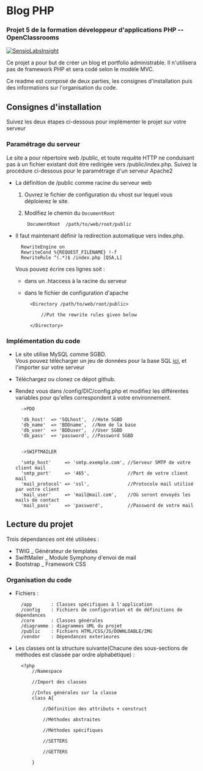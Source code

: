 # Blog PHP 
### Projet 5 de la formation développeur d'applications PHP -- OpenClassrooms
[![SensioLabsInsight](https://insight.sensiolabs.com/projects/2ac9dc1a-d6ee-413e-a568-66dc8d80a212/small.png)](https://insight.sensiolabs.com/projects/2ac9dc1a-d6ee-413e-a568-66dc8d80a212)

Ce projet a pour but de créer un blog et portfolio administrable. 
Il n'utilisera pas de framework PHP et sera codé selon le modèle MVC.  


Ce readme est composé de deux parties, les consignes d'installation puis des informations 
sur l'organisation du code.

## Consignes d'installation
Suivez les deux étapes ci-dessous pour implémenter le projet sur votre serveur

### Paramétrage du serveur
Le site a pour répertoire web /public, et toute requête HTTP ne conduisant pas à un fichier 
existant doit être redirigée vers /public/index.php. Suivez la procédure ci-dessous pour 
le paramétrage d'un serveur Apache2   
- La définition de /public comme racine du serveur web  

    1. Ouvrez le fichier de configuration du vhost sur lequel vous déploierez le site. 
    
    2. Modifiez le chemin du `DocumentRoot`
    
            DocumentRoot  /path/to/web/root/public
        
- Il faut maintenant définir la redirection automatique vers index.php. 

        RewriteEngine on
        RewriteCond %{REQUEST_FILENAME} !-f
        RewriteRule ^(.*)$ /index.php [QSA,L]   
    
    Vous pouvez écrire ces lignes soit :
    
    - dans un .htaccess à la racine du serveur 
     
    - dans le fichier de configuration d'apache
        
            <Directory /path/to/web/root/public>
            
                //Put the rewrite rules given below
                
            </Directory>   

### Implémentation du code
- Le site utilise MySQL comme SGBD.  
  Vous pouvez télécharger un jeu de données pour la base SQL [ici](https://sysmod-web.fr/download/db_sysweb.sql), et l'importer sur votre serveur
- Téléchargez ou clonez ce dépot github.   
- Rendez vous dans /config/DIC/config.php et modifiez les différentes variables pour qu'elles correspondent à votre environnement.  

        ->PDO        
        
        'db_host'  => 'SQLhost',  //Hote SGBD
        'db_name'  => 'BDDname',  //Nom de la base
        'db_user'  => 'BDDuser',  //User SGBD
        'db_pass'  => 'password', //Password SGBD
            
        
        ->SWIFTMAILER
        
        'smtp_host'     => 'smtp.exemple.com', //Serveur SMTP de votre client mail
        'smtp_port'     => '465',              //Port de votre client mail
        'mail_protocol' => 'ssl',              //Protocole mail utilisé par votre client
        'mail_user'     => 'mail@mail.com',    //Où seront envoyés les mails de contact
        'mail_pass'     => 'password',         //Password de votre mail
        
## Lecture du projet
            
Trois dépendances ont été utilisées :   
- TWIG           _ Générateur de templates  
- SwiftMailer    _ Module Symphony d'envoi de mail 
- Bootstrap      _ Framework CSS

### Organisation du code 

- Fichiers :   

        /app       : Classes spécifiques à l'application   
        /config    : Fichiers de configuration et de définitions de dépendances   
        /core      : Classes générales   
        /diagramme : diagrammes UML du projet   
        /public    : Fichiers HTML/CSS/JS/DOWNLOABLE/IMG   
        /vendor    : Dépendances exterieures   

- Les classes ont la structure suivante(Chacune des sous-sections de méthodes est classée par ordre alphabétique) :   

        <?php 
            //Namespace
            
            //Import des classes
            
            //Infos générales sur la classe
            class A{
                
                //Définition des attributs + construct
                
                //Méthodes abstraites
                
                //Méthodes spécifiques
                
                //SETTERS
                
                //GETTERS
                
            }  
            
